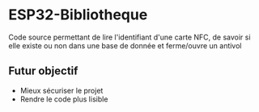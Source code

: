 
# ESP32-Bibliotheque

Code source permettant de lire l'identifiant d'une carte NFC, de savoir si elle existe ou non dans une base de donnée et ferme/ouvre un antivol

## Futur objectif

- Mieux sécuriser le projet
- Rendre le code plus lisible

